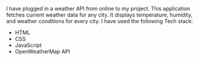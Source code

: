  I have plugged in a weather API from online to my project.
 This application fetches current weather data for any city.
 It displays temperature, humidity, and weather conditions for every city.
 I have used the following Tech stack:
- HTML
- CSS
- JavaScript
- OpenWeatherMap API
